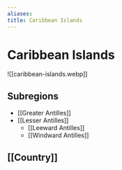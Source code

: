 ```yaml
---
aliases:
title: Caribbean Islands
---
```

# Caribbean Islands
![[caribbean-islands.webp]]
## Subregions
- [[Greater Antilles]]
- [[Lesser Antilles]]
	- [[Leeward Antilles]]
	- [[Windward Antilles]]

## [[Country]]
